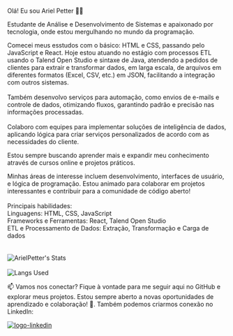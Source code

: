  Olá! Eu sou Ariel Petter 👨‍💻

Estudante de Análise e Desenvolvimento de Sistemas e apaixonado por tecnologia, onde estou mergulhando no mundo da programação. 

Comecei meus esstudos com o básico: HTML e CSS, passando pelo JavaScript e React. Hoje estou atuando no estágio com processos ETL usando o Talend Open Studio e sintaxe de Java, atendendo a pedidos de clientes para extrair e transformar dados, em larga escala, de arquivos em diferentes formatos (Excel, CSV, etc.) em JSON, facilitando a integração com outros  sistemas.<br>
<br>
Também desenvolvo serviços para automação, como envios de e-mails e controle de dados, otimizando fluxos, garantindo padrão e precisão nas informações processadas.<br>
<br>
Colaboro com equipes para implementar soluções de inteligência de dados, aplicando lógica para criar serviços personalizados de acordo com as necessidades do cliente. 

Estou sempre buscando aprender mais e expandir meu conhecimento através de cursos online e projetos práticos. 

Minhas áreas de interesse incluem desenvolvimento, interfaces de usuário, e lógica de programação. Estou animado para colaborar em projetos interessantes e contribuir para a comunidade de código aberto!<br>
<br>
Principais habilidades:<br>
Linguagens: HTML, CSS, JavaScript <br>
Frameworks e Ferramentas: React, Talend Open Studio <br>
ETL e Processamento de Dados: Extração, Transformação e Carga de dados <br>
<br>
<br>
![ArielPetter's Stats](https://github-readme-stats.vercel.app/api?username=ArielPetter&show_icons=true&theme=transparent) 
<br>
<br>
![Langs Used](https://github-readme-stats.vercel.app/api/top-langs/?username=ArielPetter&layout=compact)
<br> 
<p>📫 Vamos nos conectar? Fique à vontade para me seguir aqui no GitHub e explorar meus projetos. Estou sempre aberto a novas oportunidades de aprendizado e colaboração! 🤝. Também podemos criarmos conexão no LinkedIn:</p>
<a href="https://www.linkedin.com/in/ariel-putz-petter-a229b9252/"> <img src="https://img.shields.io/badge/LinkedIn-0077B5?style=for-the-badge&logo=linkedin&logoColor=white" alt="logo-linkedin" /></a> 



